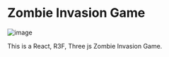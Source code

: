 # Zombie Invasion Game

![image](https://github.com/user-attachments/assets/8d7cbefa-d84d-4b85-9dce-87803e54d649)

This is a React, R3F, Three js Zombie Invasion Game.
